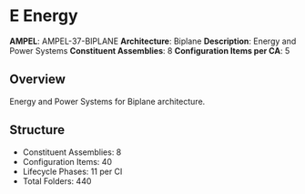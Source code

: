 # E Energy

**AMPEL**: AMPEL-37-BIPLANE
**Architecture**: Biplane
**Description**: Energy and Power Systems
**Constituent Assemblies**: 8
**Configuration Items per CA**: 5

## Overview
Energy and Power Systems for Biplane architecture.

## Structure
- Constituent Assemblies: 8
- Configuration Items: 40
- Lifecycle Phases: 11 per CI
- Total Folders: 440
